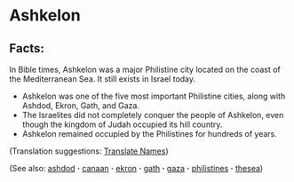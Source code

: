 # Ashkelon #

## Facts: ##

In Bible times, Ashkelon was a major Philistine city located on the coast of the Mediterranean Sea. It still exists in Israel today.

* Ashkelon was one of the five most important Philistine cities, along with Ashdod, Ekron, Gath, and Gaza.
* The Israelites did not completely conquer the people of Ashkelon, even though the kingdom of Judah occupied its hill country.
* Ashkelon remained occupied by the Philistines for hundreds of years.

(Translation suggestions: [Translate Names](https://git.door43.org/Door43/en-ta-translate-vol1/src/master/content/translate_names.md))

(See also: [ashdod](../other/ashdod.md) **·** [canaan](../other/canaan.md) **·** [ekron](../other/ekron.md) **·** [gath](../other/gath.md) **·** [gaza](../other/gaza.md) **·** [philistines](../other/philistines.md) **·** [thesea](../other/thesea.md))

